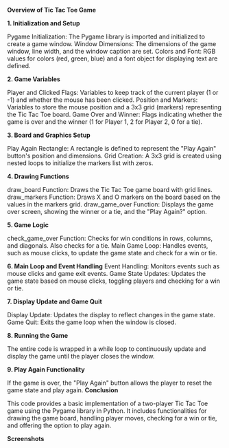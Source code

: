 **Overview of Tic Tac Toe Game**

**1. Initialization and Setup**
  
  Pygame Initialization: The Pygame library is imported and initialized to create a game window.
  Window Dimensions: The dimensions of the game window, line width, and the window caption are set.
  Colors and Font: RGB values for colors (red, green, blue) and a font object for displaying text are defined.

**2. Game Variables**
 
  Player and Clicked Flags: Variables to keep track of the current player (1 or -1) and whether the mouse has been clicked.
  Position and Markers: Variables to store the mouse position and a 3x3 grid (markers) representing the Tic Tac Toe board.
  Game Over and Winner: Flags indicating whether the game is over and the winner (1 for Player 1, 2 for Player 2, 0 for a tie).

**3. Board and Graphics Setup**

Play Again Rectangle: A rectangle is defined to represent the "Play Again" button's position and dimensions.
Grid Creation: A 3x3 grid is created using nested loops to initialize the markers list with zeros.

**4. Drawing Functions**

draw_board Function: Draws the Tic Tac Toe game board with grid lines.
draw_markers Function: Draws X and O markers on the board based on the values in the markers grid.
draw_game_over Function: Displays the game over screen, showing the winner or a tie, and the "Play Again?" option.

**5. Game Logic**

check_game_over Function: Checks for win conditions in rows, columns, and diagonals. Also checks for a tie.
Main Game Loop: Handles events, such as mouse clicks, to update the game state and check for a win or tie.

**6. Main Loop and Event Handling**
Event Handling: Monitors events such as mouse clicks and game exit events.
Game State Updates: Updates the game state based on mouse clicks, toggling players and checking for a win or tie.

**7. Display Update and Game Quit**

Display Update: Updates the display to reflect changes in the game state.
Game Quit: Exits the game loop when the window is closed.

**8. Running the Game**

The entire code is wrapped in a while loop to continuously update and display the game until the player closes the window.

**9. Play Again Functionality**

If the game is over, the "Play Again" button allows the player to reset the game state and play again.
**Conclusion**

This code provides a basic implementation of a two-player Tic Tac Toe game using the Pygame library in Python. It includes functionalities for drawing the game board, handling player moves, checking for a win or tie, and offering the option to play again.


**Screenshots**

